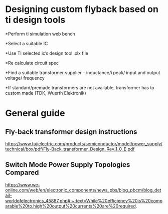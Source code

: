 # Designing custom flyback based on ti design tools 

*Perform ti simulation web bench 

*Select a suitable IC 

*Use TI selected ic’s design tool .xlx file 

*Re calculate circuit spec 

*Find a suitable transformer supplier – inductance/i peak/ input and output voltage/ frequency  

*If standard/premade transformers are not available, transformer has to custom made (TDK, Wuerth Elektronik)

# General guide  
## Fly-back transformer design instructions
https://www.fujielectric.com/products/semiconductor/model/power_supply/technical/box/pdf/Fly-Back_transformer_Design_Rev_1_0_E.pdf 

## Switch Mode Power Supply Topologies Compared
https://www.we-online.com/web/en/electronic_components/news_pbs/blog_pbcm/blog_detail-worldofelectronics_45887.php#:~:text=While%20efficiency%20is%20comparable%20to,high%20output%20currents%20are%20required. 
